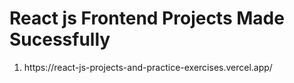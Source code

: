 <h1>React js Frontend Projects Made Sucessfully</h1>
<ol>
  <li>https://react-js-projects-and-practice-exercises.vercel.app/</li>
</ol>
